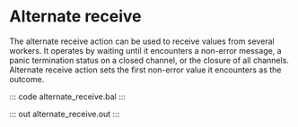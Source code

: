 # Alternate receive

The alternate receive action can be used to receive values from several workers. It operates by waiting until it encounters a non-error message, a panic termination status on a closed channel, or the closure of all channels. Alternate receive action sets the first non-error value it encounters as the outcome.

::: code alternate_receive.bal :::

::: out alternate_receive.out :::
